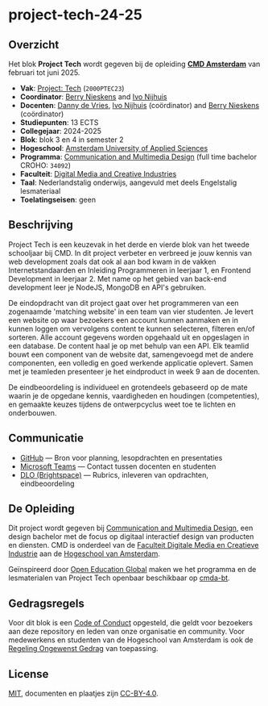 # project-tech-24-25

## Overzicht
Het blok **Project Tech** wordt gegeven bij de opleiding [**CMD Amsterdam**][cmda] van februari tot juni 2025.

*   **Vak**: [Project: Tech][course] (`2000PTEC23`)
*   **Coordinator**: [Berry Nieskens][bnieskens] and [Ivo Nijhuis][ivogit]
*   **Docenten**:  [Danny de Vries][dandevri], [Ivo Nijhuis][ivogit] (coördinator) and [Berry Nieskens][bnieskens] (coördinator) 
*   **Studiepunten**: 13 ECTS
*   **Collegejaar**: 2024-2025
*   **Blok**: blok 3 en 4 in semester 2
*   **Hogeschool**: [Amsterdam University of Applied Sciences][university]
*   **Programma**: [Communication and Multimedia Design][cmd] (full time bachelor CROHO: `34092`)
*   **Faculteit**: [Digital Media and Creative Industries][faculty]
*   **Taal**: Nederlandstalig onderwijs, aangevuld met deels Engelstalig lesmateriaal
*   **Toelatingseisen**: geen

## Beschrijving
Project Tech is een keuzevak in het derde en vierde blok van het tweede schooljaar bij CMD. In dit project verbeter en verbreed je jouw kennis van web development zoals dat ook al aan bod kwam in de vakken Internetstandaarden en Inleiding Programmeren in leerjaar 1, en Frontend Development in leerjaar 2. Met name op het gebied van back-end development leer je NodeJS, MongoDB en API's gebruiken. 

De eindopdracht van dit project gaat over het programmeren van een zogenaamde 'matching website' in een team van vier studenten. Je levert een website op waar bezoekers een account kunnen aanmaken en in kunnen loggen om vervolgens content te kunnen selecteren, filteren en/of sorteren. Alle account gegevens worden opgehaald uit en opgeslagen in een database. De content haal je op met behulp van een API. Elk teamlid bouwt een component van de website dat, samengevoegd met de andere componenten, een volledig en goed werkende applicatie oplevert. Samen met je teamleden presenteer je het eindproduct in week 9 aan de docenten. 

De eindbeoordeling is individueel en grotendeels gebaseerd op de mate waarin je de opgedane kennis, vaardigheden en houdingen (competenties), en gemaakte keuzes tijdens de ontwerpcyclus weet toe te lichten en onderbouwen. 

## Communicatie

*   [GitHub][gh] — Bron voor planning, lesopdrachten en presentaties
*   [Microsoft Teams][teams] — Contact tussen docenten en studenten
*   [DLO (Brightspace)][dlo] — Rubrics, inleveren van opdrachten, eindbeoordeling
  

## De Opleiding

Dit project wordt gegeven bij [Communication and Multimedia Design][bachelor], een design bachelor met de focus op digitaal interactief design van producten en diensten. CMD is onderdeel van de [Faculteit Digitale Media en Creatieve Industrie][faculty] aan de [Hogeschool van Amsterdam][university].

Geïnspireerd door [Open Education Global][oec] maken we het programma en de lesmaterialen van Project Tech openbaar beschikbaar op [cmda-bt](github.com/cmda-bt). 

## Gedragsregels

Voor dit blok is een [Code of Conduct][coc] opgesteld, die geldt voor bezoekers aan deze repository en leden van onze organisatie en community. Voor medewerkens en studenten van de Hogeschool van Amsterdam is ook de [Regeling Ongewenst Gedrag][rog] van toepassing.

## License

[MIT][], documenten en plaatjes zijn [CC-BY-4.0][].



[course]: https://studiegids.hva.nl/co/cmd-vt/100000001/101580
[university]: https://www.amsterdamuas.com
[faculty]: https://www.amsterdamuas.com/faculty/fdmci/faculty-of-digital-media-and-creative-industries.html
[cmd]: https://www.cmd-amsterdam.nl/english/
[cmda]: https://github.com/cmda
[bachelor]: https://www.cmd-amsterdam.nl/english/
[minor]: https://cmda.github.io/minor-everything-web/
[gh]: https://github.com/cmda-bt/blok-tech-24-25
[teams]: http://teams.microsoft.com
[dlo]: https://dlo.mijnhva.nl/
[synopsis]: #synopsis
[ivogit]: https://github.com/ivo-online
[bnieskens]: http://github.com/bnieskens
[emkern]: http://github.com/emkern
[dandevri]: http://github.com/dandevri

[author]: http://github.com/bnieskens
[mit]: license.md#code
[cc-by-4.0]: https://license.md/licenses/cc-by-4-0-int/
[class]: https://rooster.hva.nl/
[oec]: https://www.oeglobal.org
[coc]: code-of-conduct.md
[ruc]: https://www.amsterdamuas.com/study/study-choice/life-at-auas/support
[rog]: https://www.hva.nl/kmr/az-lemmas/algemeen/hva-breed/juridische-zaken/loket-beroep-bezwaar-en-klacht/regeling-ongewenst-gedrag/regeling-ongewenst-gedrag.html
